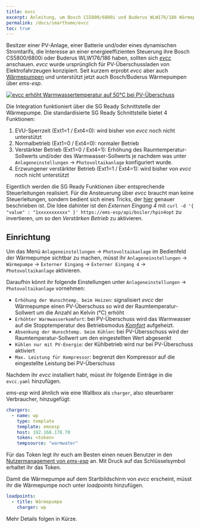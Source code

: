 ```yaml
---
title: evcc
excerpt: Anleitung, um Bosch CS5800/6800i und Buderus WLW176/186 Wärmepumpen in evcc einzubinden
permalink: /docs/smarthome/evcc
toc: true
---
```


Besitzer einer PV-Anlage, einer Batterie und/oder eines dynamischen Stromtarifs, die Interesse an einer energieeffizienten Steuerung ihre Bosch CS5800/6800i oder Buderus WLW176/186 haben, sollten sich [_evcc_](https://evcc.io) anschauen.
_evcc_ wurde ursprünglich für PV-Überschussladen von Elektrofahrzeugen konzipiert.
Seit kurzem erprobt _evcc_ aber auch [Wärmepumpen](https://docs.evcc.io/docs/devices/heating#bosch-bosch-sg-ready) und unterstützt jetzt auch Bosch/Buderus Wärmepumpen über _ems-esp_.

[![evcc erhöht Warmwassertemperatur auf 50°C bei PV-Überschuss](https://i.ibb.co/bMx5RJLj/EVCC.png)](https://i.ibb.co/bMx5RJLj/EVCC.png)

Die Integration funktioniert über die SG Ready Schnittstelle der Wärmepumpe.
Die standardisierte SG Ready Schnittstelle bietet 4 Funktionen:

1. EVU-Sperrzeit (Ext1=1 / Ext4=0): wird bisher von _evcc_ noch nicht unterstützt
2. Normalbetrieb (Ext1=0 / Ext4=0): normaler Betrieb
3. Verstärkter Betrieb (Ext1=0 / Ext4=1): Erhöhung des Raumtemperatur-Sollwerts und/oder des Warmwasser-Sollwerts je nachdem was unter `Anlageneinstellungen` &rarr; `Photovoltaikanlage` konfiguriert wurde.
4. Erzwungener verstärkter Betrieb (Ext1=1 / Ext4=1): wird bisher von _evcc_ noch nicht unterstützt

Eigentlich werden die SG Ready Funktionen über entsprechende Steuerleitungen realisiert.
Für die Ansteuerung über _evcc_ braucht man keine Steuerleitungen, sondern bedient sich eines Tricks, der [hier](https://bbqkees-electronics.nl/2024/10/03/using-the-smart-grid-sg-and-photovoltaic-pv-function-of-your-heat-pump-with-the-ems-gateways/) genauer beschrieben ist.
Die Idee dahinter ist den _Externen Eingang 4_ mit `curl -d '{ "value" : "1xxxxxxxxxxx" }' https://ems-esp/api/boiler/hpin4opt` zu invertieren, um so den _Verstärken Betrieb_ zu aktivieren.

## Einrichtung

Um das Menü `Anlageneinstellungen` &rarr; `Photovoltaikanlage` im Bedienfeld der Wärmepumpe sichtbar zu machen, müsst ihr `Anlageneinstellungen` &rarr; `Wärmepumpe` &rarr; `Externer Eingang` &rarr; `Externer Eingang 4` &rarr; `Photovoltaikanlage` aktivieren.

Daraufhin könnt ihr folgende Einstellungen unter `Anlageneinstellungen` &rarr; `Photovoltaikanlage` vornehmen:

- `Erhöhung der Wunschtemp. beim Heizen`: signalisiert _evcc_ der Wärmepumpe einen PV-Überschuss so wird der Raumtemperatur-Sollwert um die Anzahl an Kelvin (°C) erhöht
- `Erhöhter Warmwasserkomfort`: bei PV-Überschuss wird das Warmwasser auf die Stopptemperatur des Betriebsmodus [_Komfort_](/docs/einstellungen/#modi) aufgeheizt.
- `Absenkung der Wunschtemp. beim Kühlen`: bei PV-Übersschuss wird der Raumtemperatur-Sollwert um den eingestellten Wert abgesenkt
- `Kühlen nur mit PV-Energie`: der Kühlbetrieb wird nur bei PV-Überschuss aktiviert
- `Max. Leistung für Kompressor`: begrenzt den Kompressor auf die eingestellte Leistung bei PV-Überschuss

Nachdem ihr _evcc_ installiert habt, müsst ihr folgende Einträge in die `evcc.yaml` hinzufügen.

_ems-esp_ wird ähnlich wie eine Wallbox als `charger`, also steuerbarer Verbraucher, hinzugefügt:

```yaml
chargers:
  - name: wp
    type: template
    template: emsesp
    host: 192.168.178.70
    token: <token>
    tempsource: "warmwater"
```

Für das Token legt ihr euch am Besten einen neuen Benutzer in den [Nutzermanagement von _ems-esp_](http://ems-esp/settings/security/users) an.
Mit Druck auf das Schlüsselsymbol erhaltet ihr das Token.

Damit die Wärmepumpe auf dem Startbildschirm von _evcc_ erscheint, müsst ihr die Wärmepumpe noch unter _loadpoints_ hinzufügen.

```yaml
loadpoints:
  - title: Wärmepumpe
    charger: wp
```

Mehr Details folgen in Kürze.
